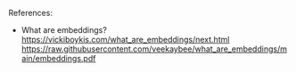 
References:

* What are embeddings? https://vickiboykis.com/what_are_embeddings/next.html https://raw.githubusercontent.com/veekaybee/what_are_embeddings/main/embeddings.pdf
